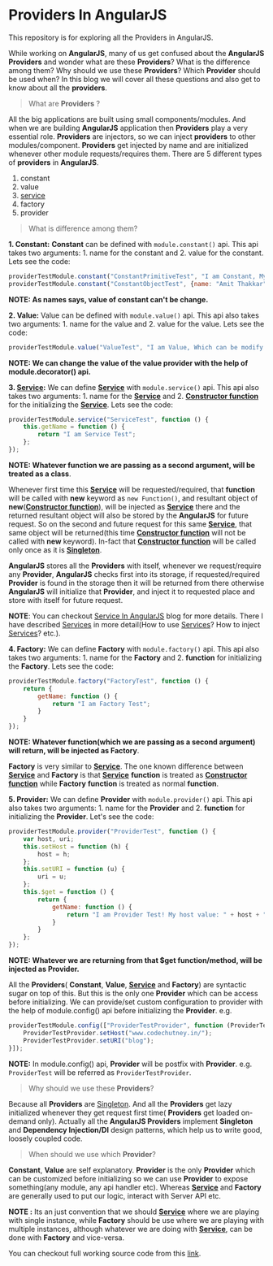 Providers In AngularJS
======================

This repository is for exploring all the Providers in AngularJS.

While working on **AngularJS**, many of us get confused about the **AngularJS** **Providers** and wonder what are these **Providers**? What is the difference among them? Why should we use these **Providers**? Which **Provider** should be used when? In this blog we will cover all these questions and also get to know about all the **providers**.

> What are **Providers** ?

All the big applications are built using small components/modules. And when we are building **AngularJS** application then **Providers** play a very essential role. **Providers** are injectors, so we can inject **providers** to other modules/component. **Providers** get injected by name and are initialized whenever other module requests/requires them. There are 5 different types of **providers** in **AngularJS**.

1. constant
2. value
3. [service](http://codechutney.in/blog/angularjs/service-in-angularjs/)
4. factory
5. provider

> What is difference among them?

**1. Constant:** **Constant** can be defined with ```module.constant()``` api. This api takes two arguments: 1. name for the constant and 2. value for the constant. Lets see the code:

```JavaScript
providerTestModule.constant("ConstantPrimitiveTest", "I am Constant, My value can't be changed.");
providerTestModule.constant("ConstantObjectTest", {name: "Amit Thakkar", age: 23});
```

**NOTE: As names says, value of constant can't be change.**

**2. Value:** Value can be defined with ```module.value()``` api. This api also takes two arguments: 1. name for the value and 2. value for the value. Lets see the code:

```JavaScript
providerTestModule.value("ValueTest", "I am Value, Which can be modify.");
```

**NOTE: We can change the value of the value provider with the help of module.decorator() api.**

**3. [Service](http://codechutney.in/blog/angularjs/service-in-angularjs/):** We can define **[Service](http://codechutney.in/blog/angularjs/service-in-angularjs/)** with ```module.service()``` api. This api also takes two arguments: 1. name for the **[Service](http://codechutney.in/blog/angularjs/service-in-angularjs/)** and 2. [**Constructor function**](http://codechutney.in/blog/javascript/constructor-pattern/) for the initializing the **[Service](http://codechutney.in/blog/angularjs/service-in-angularjs/)**. Lets see the code:

```JavaScript
providerTestModule.service("ServiceTest", function () {
    this.getName = function () {
        return "I am Service Test";
    };
});
```

**NOTE: Whatever function we are passing as a second argument, will be treated as a class**.

Whenever first time this **[Service](http://codechutney.in/blog/angularjs/service-in-angularjs/)** will be requested/required, that **function** will be called with **new** keyword as ```new Function()```, and resultant object of **new**([**Constructor function**](http://codechutney.in/blog/javascript/constructor-pattern/)), will be injected as **[Service](http://codechutney.in/blog/angularjs/service-in-angularjs/)** there and the returned resultant object will also be stored by the **AngularJS** for future request. So on the second and future request for this same **[Service](http://codechutney.in/blog/angularjs/service-in-angularjs/)**, that same object will be returned(this time [**Constructor function**](http://codechutney.in/blog/javascript/constructor-pattern/) will not be called with **new** keyword). In-fact that [**Constructor function**](http://codechutney.in/blog/javascript/constructor-pattern/) will be called only once as it is [**Singleton**](http://codechutney.in/blog/nodejs/singleton-pattern-with-javascript/).

**AngularJS** stores all the **Providers** with itself, whenever we request/require any **Provider**, **AngularJS** checks first into its storage, if requested/required **Provider** is found in the storage then it will be returned from there otherwise **AngularJS** will initialize that **Provider**, and inject it to requested place and store with itself for future request.

**NOTE**: You can checkout [Service In AngularJS](http://codechutney.in/blog/angularjs/service-in-angularjs/) blog for more details. There I have described [Services](http://codechutney.in/blog/angularjs/service-in-angularjs/) in more detail(How to use [Services](http://codechutney.in/blog/javascript/constructor-pattern/)? How to inject [Services](http://codechutney.in/blog/javascript/constructor-pattern/)? etc.).

**4. Factory:** We can define **Factory** with ```module.factory()``` api. This api also takes two arguments: 1. name for the **Factory** and 2. **function** for initializing the **Factory**. Lets see the code:

```JavaScript
providerTestModule.factory("FactoryTest", function () {
    return {
        getName: function () {
            return "I am Factory Test";
        }
    }
});
```

**NOTE: Whatever function(which we are passing as a second argument) will return, will be injected as Factory**.

**Factory** is very similar to **[Service](http://codechutney.in/blog/angularjs/service-in-angularjs/)**. The one known difference between **[Service](http://codechutney.in/blog/angularjs/service-in-angularjs/)** and **Factory** is that **[Service](http://codechutney.in/blog/angularjs/service-in-angularjs/)** **function** is treated as [**Constructor function**](http://codechutney.in/blog/javascript/constructor-pattern/) while **Factory** **function** is treated as normal **function**.

**5. Provider:** We can define **Provider** with ```module.provider()``` api. This api also takes two arguments: 1. name for the **Provider** and 2. **function** for initializing the **Provider**. Let's see the code:

```JavaScript
providerTestModule.provider("ProviderTest", function () {
    var host, uri;
    this.setHost = function (h) {
        host = h;
    };
    this.setURI = function (u) {
        uri = u;
    };
    this.$get = function () {
        return {
            getName: function () {
                return "I am Provider Test! My host value: " + host + " and URI value: " + uri;
            }
        }
    };
});
```

**NOTE: Whatever we are returning from that $get function/method, will be injected as Provider.**

All the **Providers**( **Constant**, **Value**, **[Service](http://codechutney.in/blog/angularjs/service-in-angularjs/)** and **Factory**) are syntactic sugar on top of this. But this is the only one **Provider** which can be access before initializing. We can provide/set custom configuration to provider with the help of module.config() api before initializing the **Provider**. e.g.

```JavaScript
providerTestModule.config(["ProviderTestProvider", function (ProviderTestProvider) {
    ProviderTestProvider.setHost("www.codechutney.in/");
    ProviderTestProvider.setURI("blog");
}]);
```

**NOTE:** In module.config() api, **Provider** will be postfix with **Provider**. e.g. ```ProviderTest``` will be referred as ```ProviderTestProvider```.

> Why should we use these **Providers**?

Because all **Providers** are [Singleton](http://codechutney.in/blog/nodejs/singleton-pattern-with-javascript/). And all the **Providers** get lazy initialized whenever they get request first time( **Providers** get loaded on-demand only). Actually all the **AngularJS Providers** implement **Singleton** and **Dependency Injection/DI** design patterns, which help us to write good, loosely coupled code.

> When should we use which **Provider**?

**Constant**, **Value** are self explanatory. **Provider** is the only **Provider** which can be customized before initializing so we can use **Provider** to expose something(any module, any api handler etc). Whereas **[Service](http://codechutney.in/blog/angularjs/service-in-angularjs/)** and **Factory** are generally used to put our logic, interact with Server API etc.

**NOTE :** Its an just convention that we should **[Service](http://codechutney.in/blog/angularjs/service-in-angularjs/)** where we are playing with single instance, while **Factory** should be use where we are playing with multiple instances, although whatever we are doing with **[Service](http://codechutney.in/blog/angularjs/service-in-angularjs/)**, can be done with **Factory** and vice-versa.

You can checkout full working source code from this [link](https://github.com/AmitThakkar/Providers-In-AngularJS).